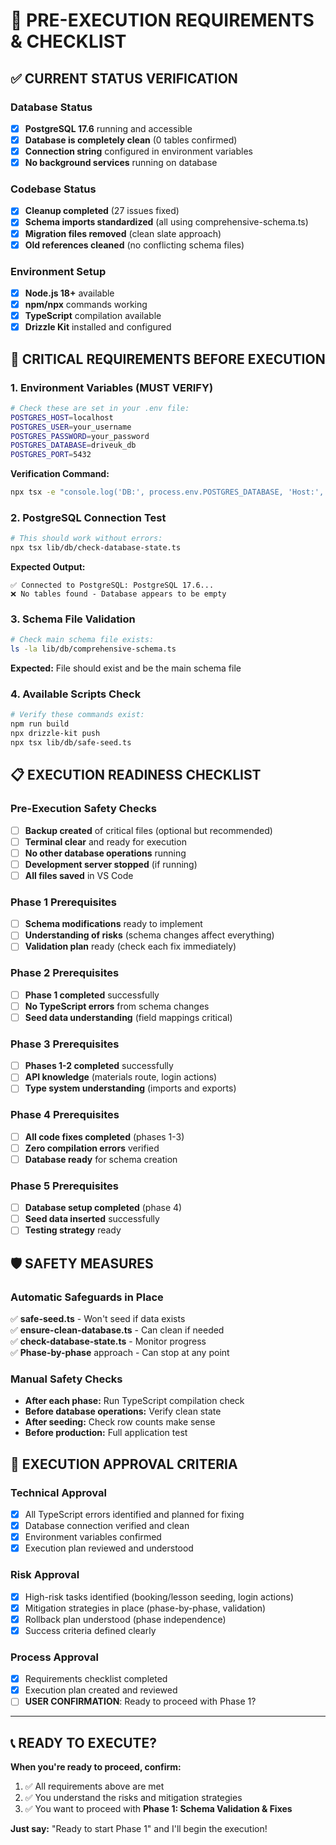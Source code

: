 # 🎯 PRE-EXECUTION REQUIREMENTS & CHECKLIST

## ✅ CURRENT STATUS VERIFICATION

### Database Status
- [x] **PostgreSQL 17.6** running and accessible
- [x] **Database is completely clean** (0 tables confirmed)
- [x] **Connection string** configured in environment variables
- [x] **No background services** running on database

### Codebase Status  
- [x] **Cleanup completed** (27 issues fixed)
- [x] **Schema imports standardized** (all using comprehensive-schema.ts)
- [x] **Migration files removed** (clean slate approach)
- [x] **Old references cleaned** (no conflicting schema files)

### Environment Setup
- [x] **Node.js 18+** available
- [x] **npm/npx** commands working
- [x] **TypeScript** compilation available
- [x] **Drizzle Kit** installed and configured

## 🚨 CRITICAL REQUIREMENTS BEFORE EXECUTION

### 1. Environment Variables (MUST VERIFY)
```bash
# Check these are set in your .env file:
POSTGRES_HOST=localhost
POSTGRES_USER=your_username  
POSTGRES_PASSWORD=your_password
POSTGRES_DATABASE=driveuk_db
POSTGRES_PORT=5432
```

**Verification Command:**
```bash
npx tsx -e "console.log('DB:', process.env.POSTGRES_DATABASE, 'Host:', process.env.POSTGRES_HOST)"
```

### 2. PostgreSQL Connection Test
```bash
# This should work without errors:
npx tsx lib/db/check-database-state.ts
```

**Expected Output:**
```
✅ Connected to PostgreSQL: PostgreSQL 17.6...
❌ No tables found - Database appears to be empty
```

### 3. Schema File Validation
```bash
# Check main schema file exists:
ls -la lib/db/comprehensive-schema.ts
```

**Expected:** File should exist and be the main schema file

### 4. Available Scripts Check
```bash
# Verify these commands exist:
npm run build
npx drizzle-kit push  
npx tsx lib/db/safe-seed.ts
```

## 📋 EXECUTION READINESS CHECKLIST

### Pre-Execution Safety Checks
- [ ] **Backup created** of critical files (optional but recommended)
- [ ] **Terminal clear** and ready for execution
- [ ] **No other database operations** running
- [ ] **Development server stopped** (if running)
- [ ] **All files saved** in VS Code

### Phase 1 Prerequisites
- [ ] **Schema modifications** ready to implement
- [ ] **Understanding of risks** (schema changes affect everything)
- [ ] **Validation plan** ready (check each fix immediately)

### Phase 2 Prerequisites  
- [ ] **Phase 1 completed** successfully
- [ ] **No TypeScript errors** from schema changes
- [ ] **Seed data understanding** (field mappings critical)

### Phase 3 Prerequisites
- [ ] **Phases 1-2 completed** successfully  
- [ ] **API knowledge** (materials route, login actions)
- [ ] **Type system understanding** (imports and exports)

### Phase 4 Prerequisites
- [ ] **All code fixes completed** (phases 1-3)
- [ ] **Zero compilation errors** verified
- [ ] **Database ready** for schema creation

### Phase 5 Prerequisites
- [ ] **Database setup completed** (phase 4)
- [ ] **Seed data inserted** successfully
- [ ] **Testing strategy** ready

## 🛡️ SAFETY MEASURES

### Automatic Safeguards in Place
✅ **safe-seed.ts** - Won't seed if data exists  
✅ **ensure-clean-database.ts** - Can clean if needed  
✅ **check-database-state.ts** - Monitor progress  
✅ **Phase-by-phase** approach - Can stop at any point  

### Manual Safety Checks
- **After each phase:** Run TypeScript compilation check
- **Before database operations:** Verify clean state
- **After seeding:** Check row counts make sense
- **Before production:** Full application test

## 🚀 EXECUTION APPROVAL CRITERIA

### Technical Approval
- [x] All TypeScript errors identified and planned for fixing
- [x] Database connection verified and clean
- [x] Environment variables confirmed
- [x] Execution plan reviewed and understood

### Risk Approval  
- [x] High-risk tasks identified (booking/lesson seeding, login actions)
- [x] Mitigation strategies in place (phase-by-phase, validation)
- [x] Rollback plan understood (phase independence)
- [x] Success criteria defined clearly

### Process Approval
- [x] Requirements checklist completed
- [x] Execution plan created and reviewed
- [ ] **USER CONFIRMATION**: Ready to proceed with Phase 1?

---

## 📞 READY TO EXECUTE?

**When you're ready to proceed, confirm:**
1. ✅ All requirements above are met
2. ✅ You understand the risks and mitigation strategies  
3. ✅ You want to proceed with **Phase 1: Schema Validation & Fixes**

**Just say:** "Ready to start Phase 1" and I'll begin the execution!